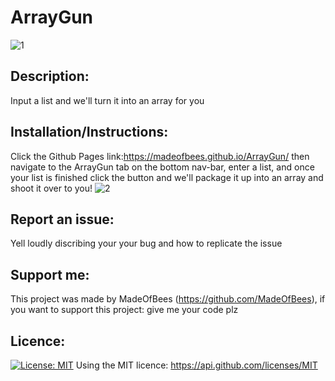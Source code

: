 # ArrayGun 
![1](https://user-images.githubusercontent.com/9198297/205679708-5297aafe-866a-4c10-bfa6-0a1501f7a724.PNG)
    
## Description: 
 Input a list and we'll turn it into an array for you

    
## Installation/Instructions: 
 Click the Github Pages link:https://madeofbees.github.io/ArrayGun/ then navigate to the ArrayGun tab on the bottom nav-bar, enter a list, and once your list is finished click the button and we'll package it up into an array and shoot it over to you! 
![2](https://user-images.githubusercontent.com/9198297/205679721-4a003000-e079-43c6-bcf4-ef00f665ec8e.PNG)

    
## Report an issue: 
 Yell loudly discribing your your bug and how to replicate the issue

    
## Support me: 
 This project was made by MadeOfBees (https://github.com/MadeOfBees), if you want to support this project: give me your code plz

    
## Licence: 
 [![License: MIT](https://img.shields.io/badge/License-MIT-yellow.svg)](https://opensource.org/licenses/MIT)
 Using the MIT licence: https://api.github.com/licenses/MIT 
